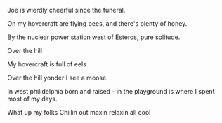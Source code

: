 Joe is wierdly cheerful since the funeral.

On my hovercraft are flying bees, and there's plenty of honey.

By the nuclear power station west of Esteros, pure solitude.

Over the hill

My hovercraft is full of eels

Over the hill yonder I see a moose.

In west philidelphia born and raised - in the playground is where I spent most of my days.

What up my folks
Chillin out maxin relaxin all cool
